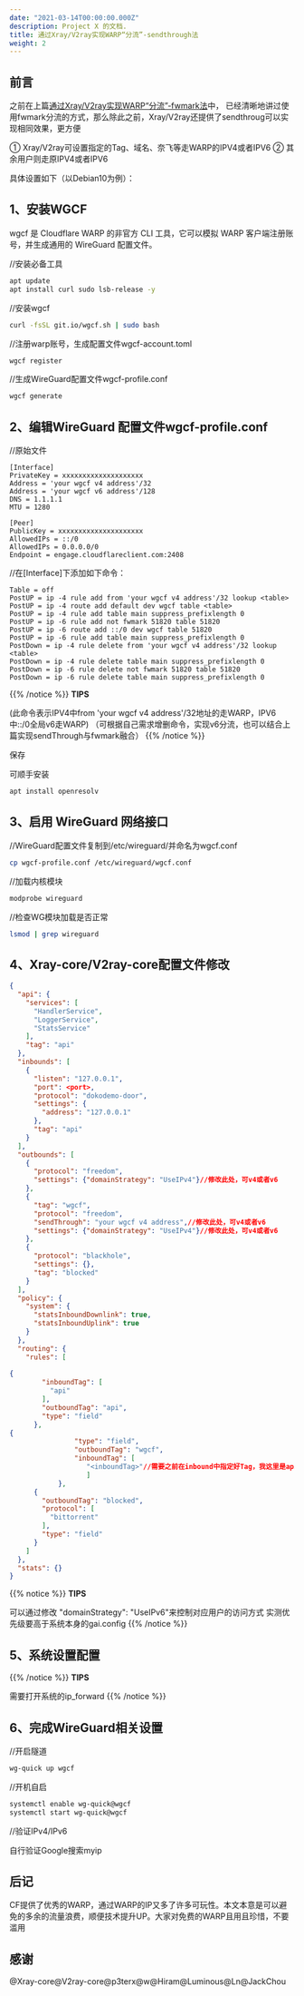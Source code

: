 ```yaml
---
date: "2021-03-14T00:00:00.000Z"
description: Project X 的文档.
title: 通过Xray/V2ray实现WARP“分流”-sendthrough法
weight: 2
---
```



## 前言

之前在上篇[通过Xray/V2ray实现WARP“分流”-fwmark法](https://xtls.github.io/documents/level-2/fwmark/)中， 已经清晰地讲过使用fwmark分流的方式，那么除此之前，Xray/V2ray还提供了sendthroug可以实现相同效果，更方便

① Xray/V2ray可设置指定的Tag、域名、奈飞等走WARP的IPV4或者IPV6
② 其余用户则走原IPV4或者IPV6

具体设置如下（以Debian10为例）：

## 1、安装WGCF

wgcf 是 Cloudflare WARP 的非官方 CLI 工具，它可以模拟 WARP 客户端注册账号，并生成通用的 WireGuard 配置文件。

//安装必备工具
```bash
apt update
apt install curl sudo lsb-release -y
```
//安装wgcf
```bash
curl -fsSL git.io/wgcf.sh | sudo bash
```
//注册warp账号，生成配置文件wgcf-account.toml
```bash
wgcf register
```
//生成WireGuard配置文件wgcf-profile.conf
```bash
wgcf generate
```

## 2、编辑WireGuard 配置文件wgcf-profile.conf

//原始文件
```
[Interface]
PrivateKey = xxxxxxxxxxxxxxxxxxxx
Address = 'your wgcf v4 address'/32
Address = 'your wgcf v6 address'/128
DNS = 1.1.1.1
MTU = 1280

[Peer]
PublicKey = xxxxxxxxxxxxxxxxxxxxx
AllowedIPs = ::/0
AllowedIPs = 0.0.0.0/0
Endpoint = engage.cloudflareclient.com:2408
```
//在[Interface]下添加如下命令：
```
Table = off
PostUP = ip -4 rule add from 'your wgcf v4 address'/32 lookup <table>
PostUP = ip -4 route add default dev wgcf table <table>
PostUP = ip -4 rule add table main suppress_prefixlength 0
PostUP = ip -6 rule add not fwmark 51820 table 51820
PostUP = ip -6 route add ::/0 dev wgcf table 51820
PostUP = ip -6 rule add table main suppress_prefixlength 0
PostDown = ip -4 rule delete from 'your wgcf v4 address'/32 lookup <table>
PostDown = ip -4 rule delete table main suppress_prefixlength 0
PostDown = ip -6 rule delete not fwmark 51820 table 51820
PostDown = ip -6 rule delete table main suppress_prefixlength 0
```

{{% /notice %}}
**TIPS**

(此命令表示IPV4中from 'your wgcf v4 address'/32地址的走WARP，IPV6中::/0全局v6走WARP)
（可根据自己需求增删命令，实现v6分流，也可以结合上篇实现sendThrough与fwmark融合）
{{% /notice %}}

保存

可顺手安装
```bash
apt install openresolv
```

## 3、启用 WireGuard 网络接口

//WireGuard配置文件复制到/etc/wireguard/并命名为wgcf.conf 
```bash
cp wgcf-profile.conf /etc/wireguard/wgcf.conf
```
//加载内核模块
```bash
modprobe wireguard
```
//检查WG模块加载是否正常
```bash
lsmod | grep wireguard
```

## 4、Xray-core/V2ray-core配置文件修改

```json
{
  "api": {
    "services": [
      "HandlerService",
      "LoggerService",
      "StatsService"
    ],
    "tag": "api"
  },
  "inbounds": [
    {
      "listen": "127.0.0.1",
      "port": <port>,
      "protocol": "dokodemo-door",
      "settings": {
        "address": "127.0.0.1"
      },
      "tag": "api"
    }
  ],
  "outbounds": [
    {
      "protocol": "freedom",
      "settings": {"domainStrategy": "UseIPv4"}//修改此处，可v4或者v6
    },
    {
      "tag": "wgcf",
      "protocol": "freedom",
      "sendThrough": "your wgcf v4 address",//修改此处，可v4或者v6
      "settings": {"domainStrategy": "UseIPv4"}//修改此处，可v4或者v6
    },
    {
      "protocol": "blackhole",
      "settings": {},
      "tag": "blocked"
    }
  ],
  "policy": {
    "system": {
      "statsInboundDownlink": true,
      "statsInboundUplink": true
    }
  },
  "routing": {
    "rules": [
      
{
        "inboundTag": [
          "api"
        ],
        "outboundTag": "api",
        "type": "field"
      },
{
                "type": "field",
                "outboundTag": "wgcf",
                "inboundTag": [
                   "<inboundTag>"//需要之前在inbound中指定好Tag，我这里是api生成的,还可以添加域名等等
                   ]
            },
      {
        "outboundTag": "blocked",
        "protocol": [
          "bittorrent"
        ],
        "type": "field"
      }
    ]
  },
  "stats": {}
}
```

{{% notice %}}
**TIPS**

可以通过修改 "domainStrategy": "UseIPv6"来控制对应用户的访问方式
实测优先级要高于系统本身的gai.config
{{% /notice %}}

## 5、系统设置配置

{{% /notice %}}
**TIPS**

需要打开系统的ip_forward
{{% /notice %}}

## 6、完成WireGuard相关设置

//开启隧道
```bash
wg-quick up wgcf 
```
//开机自启
```bash
systemctl enable wg-quick@wgcf
systemctl start wg-quick@wgcf
```
//验证IPv4/IPv6

自行验证Google搜索myip

## 后记

CF提供了优秀的WARP，通过WARP的IP又多了许多可玩性。本文本意是可以避免的多余的流量浪费，顺便技术提升UP。大家对免费的WARP且用且珍惜，不要滥用


## 感谢

@Xray-core@V2ray-core@p3terx@w@Hiram@Luminous@Ln@JackChou



